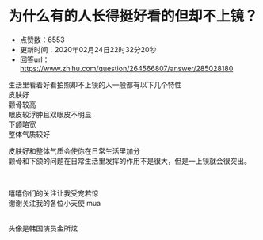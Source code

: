# 为什么有的人长得挺好看的但却不上镜？
- 点赞数：6553
- 更新时间：2020年02月24日22时32分20秒
- 回答url：https://www.zhihu.com/question/264566807/answer/285028180
<body>
 <p data-pid="bhkTQ8Bk">生活里看着好看拍照却不上镜的人一般都有以下几个特性 <br>
  皮肤好<br>
  颧骨较高<br>
  眼皮较浮肿且双眼皮不明显<br>
  下颌略宽 <br>
  整体气质较好</p>
 <p data-pid="yKZr-0uz">皮肤好和整体气质会使你在日常生活里加分<br>
  颧骨和下颌的问题在日常生活里发挥的作用不是很大，但是一上镜就会很突出。</p>
 <p class="ztext-empty-paragraph"><br></p>
 <p data-pid="2e9YACQE">嘻嘻你们的关注让我受宠若惊<br>
  谢谢关注我的各位小天使 mua</p>
 <p data-pid="JfBSwHE6"><br>
  头像是韩国演员金所炫</p>
</body>